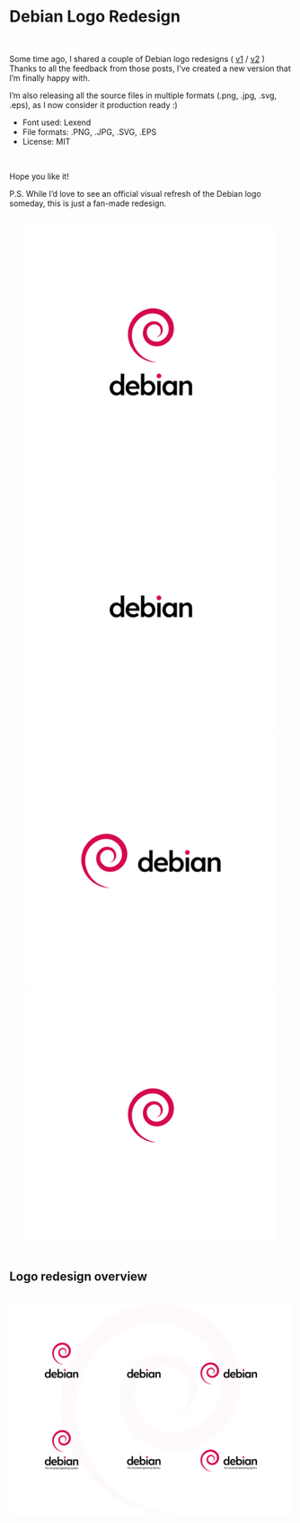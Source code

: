 # Debian Logo Redesign

<br />

Some time ago, I shared a couple of Debian logo redesigns ( [v1](https://www.reddit.com/r/debian/comments/18606iy/a_simple_debian_logo_redesign/) / [v2](https://www.reddit.com/r/debian/comments/1864ns6/a_simple_debian_logo_redesign_version_2/) )
Thanks to all the feedback from those posts, I’ve created a new version that I’m finally happy with.

I’m also releasing all the source files in multiple formats (.png, .jpg, .svg, .eps), as I now consider it production ready :)

- Font used: Lexend
- File formats: .PNG, .JPG, .SVG, .EPS
- License: MIT

<br />

Hope you like it!

P.S. While I’d love to see an official visual refresh of the Debian logo someday, this is just a fan-made redesign.

<br />

<div align="center">
  <img alt="Logo" src="https://github.com/del-Real/debian-redesign/blob/main/Preview/Debian__DEBIAN_CM_VERTICAL.png?raw=true" width="450" />
  <img alt="Logo" src="https://github.com/del-Real/debian-redesign/blob/main/Preview/Debian__DEBIAN_LOGOTYPE.png?raw=true" width="450" />
  <img alt="Logo" src="https://github.com/del-Real/debian-redesign/blob/main/Preview/Debian__DEBIAN_CM_HORIZONTAL.png?raw=true" width="450" />
  <img alt="Logo" src="https://github.com/del-Real/debian-redesign/blob/main/Preview/Debian__DEBIAN_SYMBOL.png?raw=true" width="450" />
</div>

<br />

## Logo redesign overview

<br />

<div align="center">
  <img alt="Logo" src="https://github.com/del-Real/debian-redesign/blob/main/Logo_Overview.png?raw=true" width="750" />
</div>

